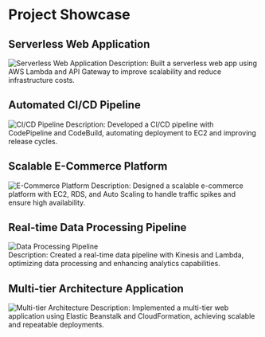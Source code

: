 # Project Showcase

## Serverless Web Application
![Serverless Web Application]((https://docs.aws.amazon.com/images/wellarchitected/latest/serverless-applications-lens/images/reference-architecture-for-web-application.png))
Description: Built a serverless web app using AWS Lambda and API Gateway to improve scalability and reduce infrastructure costs.

## Automated CI/CD Pipeline
![CI/CD Pipeline]((https://d2908q01vomqb2.cloudfront.net/7719a1c782a1ba91c031a682a0a2f8658209adbf/2020/09/30/Screen-Shot-2020-09-30-at-6.05.53-PM.png))
Description: Developed a CI/CD pipeline with CodePipeline and CodeBuild, automating deployment to EC2 and improving release cycles.

## Scalable E-Commerce Platform
![E-Commerce Platform]((https://media.licdn.com/dms/image/D4D12AQFjdtb8TmMHOQ/article-cover_image-shrink_720_1280/0/1688033769950?e=2147483647&v=beta&t=H84AthtEwDJ8pIcHly4OtTrwOxpr3OjfJnkyqyXallM))
Description: Designed a scalable e-commerce platform with EC2, RDS, and Auto Scaling to handle traffic spikes and ensure high availability.

## Real-time Data Processing Pipeline
![Data Processing Pipeline]((https://d2908q01vomqb2.cloudfront.net/b6692ea5df920cad691c20319a6fffd7a4a766b8/2021/06/22/bdb611_arch_image1-1260x596.png))                                                                                                            
Description: Created a real-time data pipeline with Kinesis and Lambda, optimizing data processing and enhancing analytics capabilities.

## Multi-tier Architecture Application
![Multi-tier Architecture]((https://www.valuebound.com/sites/default/files/2019-07/Architecture_Diagram_CI_CD.png))
Description: Implemented a multi-tier web application using Elastic Beanstalk and CloudFormation, achieving scalable and repeatable deployments.
